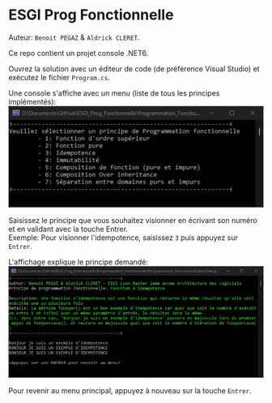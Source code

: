 # ESGI Prog Fonctionnelle

Auteur: `Benoit PEGAZ` & `Aldrick CLERET`.  

Ce repo contient un projet console .NET6.  

Ouvrez la solution avec un éditeur de code (de préférence Visual Studio) et exécutez le fichier `Program.cs`.

Une console s'affiche avec un menu (liste de tous les principes implémentés):  
![](Pictures/home.jpg)

Saisissez le principe que vous souhaitez visionner en écrivant son numéro et en validant avec la touche Entrer.  
Exemple: Pour visionner l'idempotence, saisissez `3` puis appuyez sur `Entrer`.

L'affichage explique le principe demandé:
![](Pictures/idempotence.jpg)

Pour revenir au menu principal, appuyez à nouveau sur la touche `Entrer`.